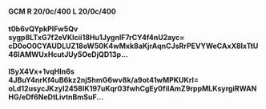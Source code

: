 #### GCM R 20/0c/400 L 20/0c/400
**t0b6vQYpkPlFw5Qv**<br/>**sygp8LTxG7f2eVKlcii18Hu1JygnIF7rCY4f4nU2ayc=**<br/>**cD0oO0CYAUDLUZ18oW50K4wMxk8aKjrAqnCJsRrPEVYWeCAxX8lxTtU46IAMWUxHcutJUy5OeDjQD13p...**<br/><br/>
**lSyX4Vx+1vqHIn6s**<br/>**4JBuY4nrKf4uB6kz2njShmG6wv8k/a9ot41wMPKUKrI=**<br/>**oLd12usycJKzyI2458IK197uKqr03fwhCgEy0fiIAmZ9rppMLKsyrgiRWANHG/eDf6NeDtLivtnBmSuF...**